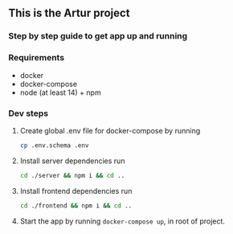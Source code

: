 ## This is the Artur project 

### Step by step guide to get app up and running

### Requirements
- docker
- docker-compose
- node (at least 14) + npm


### Dev steps
1. Create global .env file for docker-compose by running 
   ```bash
   cp .env.schema .env
   ```
1. Install server dependencies run
   ```bash
   cd ./server && npm i && cd ..
   ```
3. Install frontend dependencies run
   ```bash
   cd ./frontend && npm i && cd ..
   ```
4. Start the app by running `docker-compose up`, in root of project.
